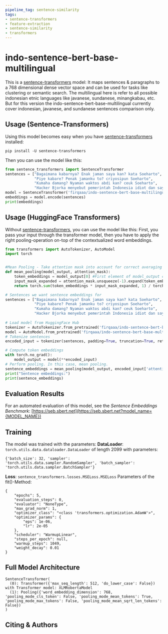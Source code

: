 ```yaml
---
pipeline_tag: sentence-similarity
tags:
- sentence-transformers
- feature-extraction
- sentence-similarity
- transformers
---
```

# indo-sentence-bert-base-multilingual
This is a [sentence-transformers](https://www.SBERT.net) model: It maps sentences & paragraphs to a 768 dimensional dense vector space and can be used for tasks like clustering or semantic search. The multilingual here is refer to all possible indonesian etnic languages like javanese, sundanese, minangkabau, etc. But for this version the indo-sentence-bert-base-multilingual currently cover indonesian, javanese, and sundanese sentences comparison only. 
<!--- Describe your model here -->
## Usage (Sentence-Transformers)
Using this model becomes easy when you have [sentence-transformers](https://www.SBERT.net) installed:
```
pip install -U sentence-transformers
```
Then you can use the model like this:
```python
from sentence_transformers import SentenceTransformer
sentences = ["Bagaimana kabarnya? Enak jaman saya kan? kata Soeharto", 
             "Piye kabare? Penak jamanku to? criyosipun Soeharto",
             "Kumaha damang? Nyaman waktos abdi kan? ceuk Soeharto",
             "Hacker Bjorka menyebut pemerintah Indonesia idiot dan saya sangat setuju"]
model = SentenceTransformer('firqaaa/indo-sentence-bert-base-multilingual')
embeddings = model.encode(sentences)
print(embeddings)
```
## Usage (HuggingFace Transformers)
Without [sentence-transformers](https://www.SBERT.net), you can use the model like this: First, you pass your input through the transformer model, then you have to apply the right pooling-operation on-top of the contextualized word embeddings.
```python
from transformers import AutoTokenizer, AutoModel
import torch


#Mean Pooling - Take attention mask into account for correct averaging
def mean_pooling(model_output, attention_mask):
    token_embeddings = model_output[0] #First element of model_output contains all token embeddings
    input_mask_expanded = attention_mask.unsqueeze(-1).expand(token_embeddings.size()).float()
    return torch.sum(token_embeddings * input_mask_expanded, 1) / torch.clamp(input_mask_expanded.sum(1), min=1e-9)

# Sentences we want sentence embeddings for
sentences = ["Bagaimana kabarnya? Enak jaman saya kan? kata Soeharto", 
             "Piye kabare? Penak jamanku to? criyosipun Soeharto",
             "Kumaha damang? Nyaman waktos abdi kan? ceuk Soeharto",
             "Hacker Bjorka menyebut pemerintah Indonesia idiot dan saya sangat setuju"]
             
# Load model from HuggingFace Hub
tokenizer = AutoTokenizer.from_pretrained('firqaaa/indo-sentence-bert-base-multilingual')
model = AutoModel.from_pretrained('firqaaa/indo-sentence-bert-base-multilingual')
# Tokenize sentences
encoded_input = tokenizer(sentences, padding=True, truncation=True, return_tensors='pt')

# Compute token embeddings
with torch.no_grad():
    model_output = model(**encoded_input)
# Perform pooling. In this case, mean pooling.
sentence_embeddings = mean_pooling(model_output, encoded_input['attention_mask'])
print("Sentence embeddings:")
print(sentence_embeddings)
```
## Evaluation Results
<!--- Describe how your model was evaluated -->
For an automated evaluation of this model, see the *Sentence Embeddings Benchmark*: [https://seb.sbert.net](https://seb.sbert.net?model_name={MODEL_NAME})
## Training
The model was trained with the parameters:
**DataLoader**:
`torch.utils.data.dataloader.DataLoader` of length 2099 with parameters:
```
{'batch_size': 32, 'sampler': 'torch.utils.data.sampler.RandomSampler', 'batch_sampler': 'torch.utils.data.sampler.BatchSampler'}
```
**Loss**:
`sentence_transformers.losses.MSELoss.MSELoss` 
Parameters of the fit()-Method:
```
{
    "epochs": 5,
    "evaluation_steps": 0,
    "evaluator": "NoneType",
    "max_grad_norm": 1,
    "optimizer_class": "<class 'transformers.optimization.AdamW'>",
    "optimizer_params": {
        "eps": 1e-06,
        "lr": 2e-05
    },
    "scheduler": "WarmupLinear",
    "steps_per_epoch": null,
    "warmup_steps": 1049,
    "weight_decay": 0.01
}
```
## Full Model Architecture
```
SentenceTransformer(
  (0): Transformer({'max_seq_length': 512, 'do_lower_case': False}) with Transformer model: XLMRobertaModel 
  (1): Pooling({'word_embedding_dimension': 768, 'pooling_mode_cls_token': False, 'pooling_mode_mean_tokens': True, 'pooling_mode_max_tokens': False, 'pooling_mode_mean_sqrt_len_tokens': False})
)
```
## Citing & Authors
<!--- Describe where people can find more information -->
